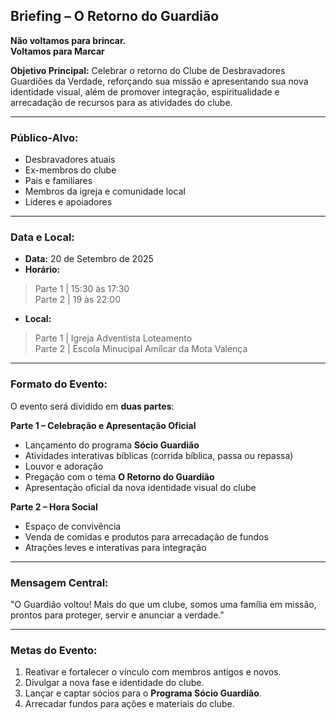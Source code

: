 ## **Briefing – O Retorno do Guardião**
**Não voltamos para brincar.**\
**Voltamos para Marcar**

**Objetivo Principal:**
Celebrar o retorno do Clube de Desbravadores Guardiões da Verdade, reforçando sua missão e apresentando sua nova identidade visual, além de promover integração, espiritualidade e arrecadação de recursos para as atividades do clube.

---

### **Público-Alvo:**

* Desbravadores atuais
* Ex-membros do clube
* Pais e familiares
* Membros da igreja e comunidade local
* Líderes e apoiadores

---

### **Data e Local:**

* **Data:** 20 de Setembro de 2025
* **Horário:**
> Parte 1 | 15:30 às 17:30\
> Parte 2 | 19 às 22:00
* **Local:**
> Parte 1 | Igreja Adventista Loteamento\
> Parte 2 | Escola Minucipal Amílcar da Mota Valença

---

### **Formato do Evento:**

O evento será dividido em **duas partes**:

**Parte 1 – Celebração e Apresentação Oficial**

* Lançamento do programa **Sócio Guardião**
* Atividades interativas bíblicas (corrida bíblica, passa ou repassa)
* Louvor e adoração
* Pregação com o tema **O Retorno do Guardião**
* Apresentação oficial da nova identidade visual do clube

**Parte 2 – Hora Social**

* Espaço de convivência
* Venda de comidas e produtos para arrecadação de fundos
* Atrações leves e interativas para integração

---

### **Mensagem Central:**

"O Guardião voltou! Mais do que um clube, somos uma família em missão, prontos para proteger, servir e anunciar a verdade."

---

### **Metas do Evento:**

1. Reativar e fortalecer o vínculo com membros antigos e novos.
2. Divulgar a nova fase e identidade do clube.
3. Lançar e captar sócios para o **Programa Sócio Guardião**.
4. Arrecadar fundos para ações e materiais do clube.
